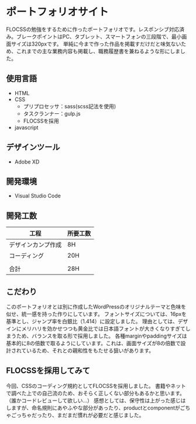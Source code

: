 # ポートフォリオサイト

FLOCSSの勉強をするために作ったポートフォリオです。レスポンシブ対応済み。ブレークポイントはPC、タブレット、スマートフォンの三段階で、最小画面サイズは320pxです。
単純に今まで作った作品を掲載すだけだと味気ないため、これまでの主な業務内容も掲載し、職務履歴書を兼ねるような形にしました。

## 使用言語
- HTML
- CSS
    - プリプロセッサ：sass(scss記法を使用)
    - タスクランナー：gulp.js
    - FLOCSSを採用
- javascript

## デザインツール
- Adobe XD

## 開発環境
- Visual Studio Code

## 開発工数
|	工程	|	所要工数	|
|	---		|	---			|
|	デザインカンプ作成	|	8H	|
|	コーディング	|	20H	|
|	 |	|
|	合計	|	28H

## こだわり
このポートフォリオとは別に作成したWordPressのオリジナルテーマと色味を似せ、統一感を持った作りにしています。
フォントサイズについては、16pxを基準とし、ジャンプ率を白銀比（1.414）に設定しました。
理由としては、デザインにメリハリを効かせつつも黄金比では日本語フォントが大きくなりすぎてしまうため、バランスを取る形で採用しました。
各種marginやpaddingサイズは基本的に8の倍数で取るようにしています。これは、画面サイズが8の倍数で設計されているため、それとの親和性をもたせる狙いがあります。

## FLOCSSを採用してみて
今回、CSSのコーディング規約としてFLOCSSを採用しました。
書籍やネットで調べた上での自己流のため、おそらく正しくない部分もあるかと思います。（誰かコードレビューして欲しい…）
感想としては、保守性は上がった感じはしますが、命名規則にあやふやな部分があったり、productとcomponentがごちゃごっちゃだったり、まだまだ慣れが必要だと感じました。